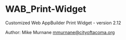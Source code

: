 # WAB_Print-Widget
Customized Web AppBuilder Print Widget - version 2.12

Author: Mike Murnane mmurnane@cityoftacoma.org
